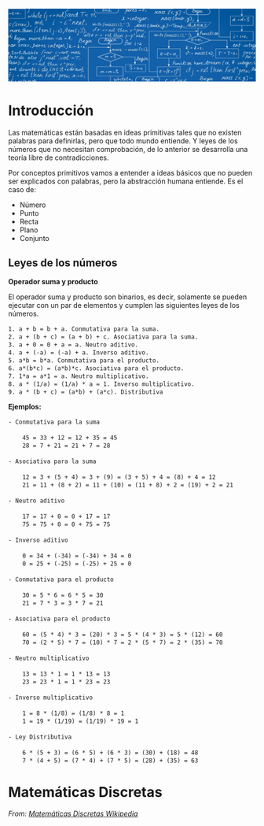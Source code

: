 ![](https://raw.githubusercontent.com/GabrielCourses/matematicas_discretas/main/image/header.png)

# Introducción

Las matemáticas están basadas en ideas primitivas tales que no existen palabras para definirlas, pero que todo mundo entiende. Y leyes de los números que no necesitan comprobación, de lo anterior se desarrolla una teoría libre de contradicciones.

Por conceptos primitivos vamos a entender a ideas básicos que no pueden ser explicados con palabras, pero la abstracción humana entiende. Es el caso de:

- Número
- Punto 
- Recta
- Plano
- Conjunto

## Leyes de los números

**Operador suma y producto**

El operador suma y producto son binarios, es decir, solamente se pueden ejecutar con un par de elementos y cumplen las siguientes leyes de los números.

```
1. a + b = b + a. Conmutativa para la suma.
2. a + (b + c) = (a + b) + c. Asociativa para la suma.
3. a + 0 = 0 + a = a. Neutro aditivo.
4. a + (-a) = (-a) + a. Inverso aditivo.
5. a*b = b*a. Conmutativa para el producto.
6. a*(b*c) = (a*b)*c. Asociativa para el producto.
7. 1*a = a*1 = a. Neutro multiplicativo.
8. a * (1/a) = (1/a) * a = 1. Inverso multiplicativo.
9. a * (b + c) = (a*b) + (a*c). Distributiva
```

**Ejemplos:**

```
- Conmutativa para la suma

	45 = 33 + 12 = 12 + 35 = 45
	28 = 7 + 21 = 21 + 7 = 28

- Asociativa para la suma

	12 = 3 + (5 + 4) = 3 + (9) = (3 + 5) + 4 = (8) + 4 = 12
	21 = 11 + (8 + 2) = 11 + (10) = (11 + 8) + 2 = (19) + 2 = 21

- Neutro aditivo

	17 = 17 + 0 = 0 + 17 = 17
	75 = 75 + 0 = 0 + 75 = 75
	
- Inverso aditivo

	0 = 34 + (-34) = (-34) + 34 = 0
	0 = 25 + (-25) = (-25) + 25 = 0

- Conmutativa para el producto
	
	30 = 5 * 6 = 6 * 5 = 30
	21 = 7 * 3 = 3 * 7 = 21

- Asociativa para el producto

	60 = (5 * 4) * 3 = (20) * 3 = 5 * (4 * 3) = 5 * (12) = 60
	70 = (2 * 5) * 7 = (10) * 7 = 2 * (5 * 7) = 2 * (35) = 70
	
- Neutro multiplicativo

	13 = 13 * 1 = 1 * 13 = 13
	23 = 23 * 1 = 1 * 23 = 23
	
- Inverso multiplicativo

	1 = 8 * (1/8) = (1/8) * 8 = 1
	1 = 19 * (1/19) = (1/19) * 19 = 1
	
- Ley Distributiva

	6 * (5 + 3) = (6 * 5) + (6 * 3) = (30) + (18) = 48
	7 * (4 + 5) = (7 * 4) + (7 * 5) = (28) + (35) = 63 
```

# Matemáticas Discretas

<p><em>From: <a href="https://es.wikipedia.org/wiki/Matem%C3%A1tica_discreta">Matemáticas Discretas Wikipedia</a></em></p>

